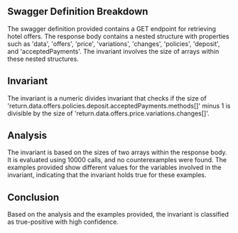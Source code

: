 ## Swagger Definition Breakdown
The swagger definition provided contains a GET endpoint for retrieving hotel offers. The response body contains a nested structure with properties such as 'data', 'offers', 'price', 'variations', 'changes', 'policies', 'deposit', and 'acceptedPayments'. The invariant involves the size of arrays within these nested structures.

## Invariant
The invariant is a numeric divides invariant that checks if the size of 'return.data.offers.policies.deposit.acceptedPayments.methods[]' minus 1 is divisible by the size of 'return.data.offers.price.variations.changes[]'.

## Analysis
The invariant is based on the sizes of two arrays within the response body. It is evaluated using 10000 calls, and no counterexamples were found. The examples provided show different values for the variables involved in the invariant, indicating that the invariant holds true for these examples.

## Conclusion
Based on the analysis and the examples provided, the invariant is classified as true-positive with high confidence.
